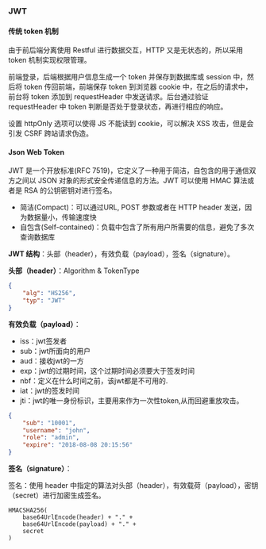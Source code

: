 ### JWT

#### 传统 token 机制

由于前后端分离使用 Restful 进行数据交互，HTTP 又是无状态的，所以采用 token 机制实现权限管理。

前端登录，后端根据用户信息生成一个 token 并保存到数据库或 session 中，然后将 token 传回前端，前端保存 token 到浏览器 cookie 中，在之后的请求中，前台将 token 添加到 requestHeader 中发送请求。后台通过验证 requestHeader 中 token 判断是否处于登录状态，再进行相应的响应。

设置 httpOnly 选项可以使得 JS 不能读到 cookie，可以解决 XSS 攻击，但是会引发 CSRF 跨站请求伪造。

#### Json Web Token

JWT 是一个开放标准(RFC 7519)，它定义了一种用于简洁，自包含的用于通信双方之间以 JSON 对象的形式安全传递信息的方法。JWT 可以使用 HMAC 算法或者是 RSA 的公钥密钥对进行签名。

- 简洁(Compact)：可以通过URL, POST 参数或者在 HTTP header 发送，因为数据量小，传输速度快
- 自包含(Self-contained)：负载中包含了所有用户所需要的信息，避免了多次查询数据库

**JWT 结构**：头部（header），有效负载（payload），签名（signature）。

**头部（header）**：Algorithm & TokenType

```json
{
    "alg": "HS256",
    "typ": "JWT"
}
```

**有效负载（payload）**：

- iss：jwt签发者
- sub：jwt所面向的用户
- aud：接收jwt的一方
- exp：jwt的过期时间，这个过期时间必须要大于签发时间
- nbf：定义在什么时间之前，该jwt都是不可用的.
- iat：jwt的签发时间
- jti：jwt的唯一身份标识，主要用来作为一次性token,从而回避重放攻击。

```json
{
    "sub": "10001",
    "username": "john",
    "role": "admin",
    "expire": "2018-08-08 20:15:56"
}
```

**签名（signature）**：

签名：使用 header 中指定的算法对头部（header），有效载荷（payload），密钥（secret）进行加密生成签名。

```
HMACSHA256(
	base64UrlEncode(header) + "." +
	base64UrlEncode(payload) + "." +
	secret
)
```

